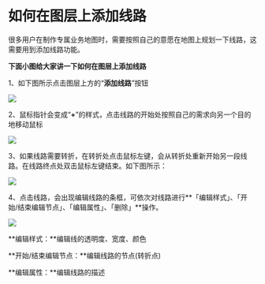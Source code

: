 # 如何在图层上添加线路

很多用户在制作专属业务地图时，需要按照自己的意愿在地图上规划一下线路，这需要用到添加线路功能。

**下面小图给大家讲一下如何在图层上添加线路**

1、如下图所示点击图层上方的“**添加线路**”按钮

![](http://pic.dituwuyou.com/map%2Fpicture%2F%E5%A6%82%E4%BD%95%E5%9C%A8%E5%9B%BE%E5%B1%82%E4%B8%8A%E6%B7%BB%E5%8A%A0%E7%BA%BF%E8%B7%AF1.png)

2、鼠标指针会变成“**+**”的样式，点击线路的开始处按照自己的需求向另一个目的地移动鼠标

![](http://pic.dituwuyou.com/map%2Fpicture%2F%E5%A6%82%E4%BD%95%E5%9C%A8%E5%9B%BE%E5%B1%82%E4%B8%8A%E6%B7%BB%E5%8A%A0%E7%BA%BF%E8%B7%AF2.png)

3、如果线路需要转折，在转折处点击鼠标左键，会从转折处重新开始另一段线路。在线路终点处双击鼠标左键结束。如下图所示：

![](http://pic.dituwuyou.com/map%2Fpicture%2F%E5%A6%82%E4%BD%95%E5%9C%A8%E5%9B%BE%E5%B1%82%E4%B8%8A%E6%B7%BB%E5%8A%A0%E7%BA%BF%E8%B7%AF3.png)


4、点击线路，会出现编辑线路的条框，可依次对线路进行**「编辑样式」、「开始/结束编辑节点」、「编辑属性」、「删除」**操作。

![](http://pic.dituwuyou.com/map%2Fpicture%2F%E5%A6%82%E4%BD%95%E5%9C%A8%E5%9B%BE%E5%B1%82%E4%B8%8A%E6%B7%BB%E5%8A%A0%E7%BA%BF%E8%B7%AF4.png)

**编辑样式：**编辑线的透明度、宽度、颜色

**开始/结束编辑节点：**编辑线路的节点(转折点)

**编辑属性：**编辑线路的描述